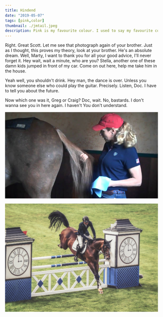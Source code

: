 ```yaml
---
title: Hindend
date: "2019-05-07"
tags: [pink,color]
thumbnail: ./jmtail.jpeg
description: Pink is my favourite colour. I used to say my favourite colour was black to be cool, but it is pink - all shades of pink. If I have an accessory, it is probably pink.
---
```

Right. Great Scott. Let me see that photograph again of your brother. Just as I thought, this proves my theory, look at your brother. He's an absolute dream. Well, Marty, I want to thank you for all your good advice, I'll never forget it. Hey wait, wait a minute, who are you? Stella, another one of these damn kids jumped in front of my car. Come on out here, help me take him in the house.

Yeah well, you shouldn't drink. Hey man, the dance is over. Unless you know someone else who could play the guitar. Precisely. Listen, Doc. I have to tell you about the future.

Now which one was it, Greg or Craig? Doc, wait. No, bastards. I don't wanna see you in here again. I haven't You don't understand.

![Don't stop](./jmtail.jpeg)


![Don't stop](./k-mitch-hodge-ls5fy4OvNTQ-unsplash.jpg)
